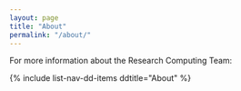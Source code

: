 ```yaml
---
layout: page
title: "About"
permalink: "/about/"
---
```


For more information about the Research Computing Team:

{% include list-nav-dd-items ddtitle="About" %}
